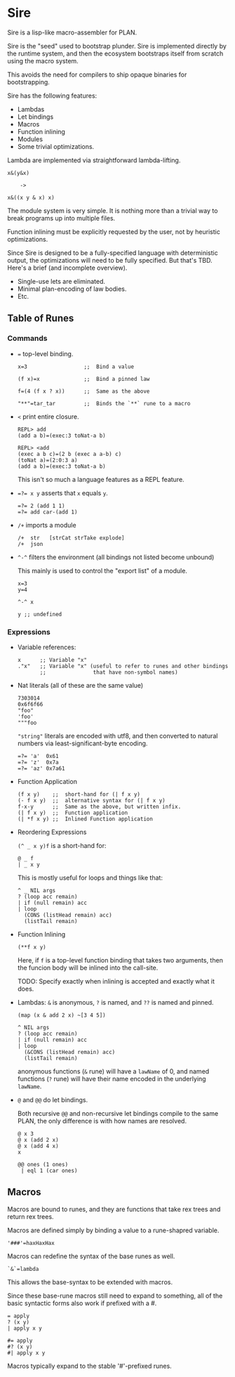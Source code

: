 Sire
====

Sire is a lisp-like macro-assembler for PLAN.

Sire is the "seed" used to bootstrap plunder.  Sire is implemented
directly by the runtime system, and then the ecosystem bootstraps itself from scratch using the macro system.

This avoids the need for compilers to ship opaque binaries for
bootstrapping.

Sire has the following features:

-   Lambdas
-   Let bindings
-   Macros
-   Function inlining
-   Modules
-   Some trivial optimizations.

Lambda are implemented via straightforward lambda-lifting.

    x&(y&x)

        ->

    x&((x y & x) x)

The module system is very simple.  It is nothing more than a trivial
way to break programs up into multiple files.

Function inlining must be explicitly requested by the user, not by
heuristic optimizations.

Since Sire is designed to be a fully-specified language with deterministic
output, the optimizations will need to be fully specified.  But that's
TBD.  Here's a brief (and incomplete overview).

-   Single-use lets are eliminated.
-   Minimal plan-encoding of law bodies.
-   Etc.


Table of Runes
--------------

### Commands

-   `=` top-level binding.

    ```
    x=3                  ;;  Bind a value

    (f x)=x              ;;  Bind a pinned law

    f=(4 (f x ? x))      ;;  Same as the above

    "**"=tar_tar         ;;  Binds the `**` rune to a macro
    ```

-   `<` print entire closure.

    ```
    REPL> add
    (add a b)=(exec:3 toNat-a b)

    REPL> <add
    (exec a b c)=(2 b (exec a a-b) c)
    (toNat a)=(2:0:3 a)
    (add a b)=(exec:3 toNat-a b)
    ```

    This isn't so much a language features as a REPL feature.


-   `=?= x y` asserts that `x` equals `y`.

    ```
    =?= 2 (add 1 1)
    =?= add car-(add 1)
    ```

-   `/+` imports a module

    ```
    /+  str   [strCat strTake explode]
    /+  json
    ```

-   `^-^` filters the environment (all bindings not listed become unbound)

     This mainly is used to control the "export list" of a module.

     ```
     x=3
     y=4

     ^-^ x

     y ;; undefined
     ```

### Expressions

-   Variable references:

    ```
    x      ;; Variable "x"
    ."x"   ;; Variable "x" (useful to refer to runes and other bindings
           ;;               that have non-symbol names)
    ```

-   Nat literals (all of these are the same value)

    ```
    7303014
    0x6f6f66
    "foo"
    'foo'
    """foo
    ```

    `"string"` literals are encoded with utf8, and then converted to
    natural numbers via least-significant-byte encoding.

    ```
    =?= 'a'  0x61
    =?= 'z'  0x7a
    =?= 'az' 0x7a61
    ```

-   Function Application

    ```
    (f x y)    ;;  short-hand for (| f x y)
    (- f x y)  ;;  alternative syntax for (| f x y)
    f-x-y      ;;  Same as the above, but written infix.
    (| f x y)  ;;  Function application
    (| *f x y) ;;  Inlined Function application
    ```

-   Reordering Expressions

    `(^ _ x y)f` is a short-hand for:

    ```
    @ _ f
    | _ x y
    ```

    This is mostly useful for loops and things like that:

    ```
    ^ _ NIL args
    ? (loop acc remain)
    | if (null remain) acc
    | loop
      (CONS (listHead remain) acc)
      (listTail remain)
    ```

-   Function Inlining

    ```
    (**f x y)
    ```

    Here, if `f` is a top-level function binding that takes two arguments,
    then the funcion body will be inlined into the call-site.

    TODO: Specify exactly when inlining is accepted and exactly what
    it does.

-   Lambdas: `&` is anonymous, `?` is named, and `??` is named and pinned.

    ```
    (map (x & add 2 x) ~[3 4 5])

    ^ NIL args
    ? (loop acc remain)
    | if (null remain) acc
    | loop
      (&CONS (listHead remain) acc)
      (listTail remain)
    ```

    anonymous functions (`&` rune) will have a `lawName` of 0, and named
    functions (`?` rune) will have their name encoded in the underlying
    `lawName`.

-   `@` and `@@` do let bindings.

    Both recursive `@@` and non-recursive let bindings compile to the
    same PLAN, the only difference is with how names are resolved.

    ```
    @ x 3
    @ x (add 2 x)
    @ x (add 4 x)
    x
    ```

    ```
    @@ ones (1 ones)
     | eql 1 (car ones)
    ```

Macros
------

Macros are bound to runes, and they are functions that take rex trees
and return rex trees.

Macros are defined simply by binding a value to a rune-shapred variable.

    '###'=haxHaxHax

Macros can redefine the syntax of the base runes as well.

    `&`=lambda

This allows the base-syntax to be extended with macros.

Since these base-rune macros still need to expand to something, all of
the basic syntactic forms also work if prefixed with a #.

    = apply
    ? (x y)
    | apply x y

    #= apply
    #? (x y)
    #| apply x y

Macros typically expand to the stable '#'-prefixed runes.
